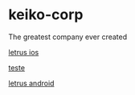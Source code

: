 # keiko-corp
The greatest company ever created

[letrus ios](letrus://)

[teste](#)

[letrus android](letrus://student)
